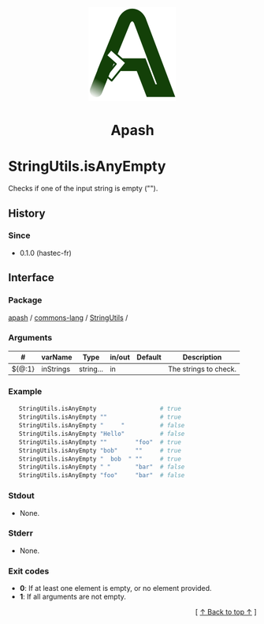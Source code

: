 
<div align='center' id='apash-top'>
  <a href='https://github.com/hastec-fr/apash'>
    <img alt='apash-logo' src='../../../../../../assets/apash-logo.svg'/>
  </a>

  # Apash
</div>


# StringUtils.isAnyEmpty
Checks if one of the input string is empty ("").

## History
### Since
  * 0.1.0 (hastec-fr)

## Interface
### Package
<!-- apash.packageBegin -->
[apash](../../../apash.md) / [commons-lang](../../commons-lang.md) / [StringUtils](../StringUtils.md) / 
<!-- apash.packageEnd -->

### Arguments
 | #      | varName        | Type          | in/out   | Default    | Description                           |
 |--------|----------------|---------------|----------|------------|---------------------------------------|
 | ${@:1} | inStrings      | string...     | in       |            | The strings to check.                 |

### Example
 ```bash
    StringUtils.isAnyEmpty                  # true
    StringUtils.isAnyEmpty ""               # true
    StringUtils.isAnyEmpty "     "          # false
    StringUtils.isAnyEmpty "Hello"          # false
    StringUtils.isAnyEmpty ""        "foo"  # true
    StringUtils.isAnyEmpty "bob"     ""     # true
    StringUtils.isAnyEmpty "  bob  " ""     # true
    StringUtils.isAnyEmpty " "       "bar"  # false
    StringUtils.isAnyEmpty "foo"     "bar"  # false
 ```

### Stdout
  * None.
### Stderr
  * None.

### Exit codes
  * **0**: If at least one element is empty, or no element provided.
  * **1**: If all arguments are not empty.

  <div align='right'>[ <a href='#apash-top'>↑ Back to top ↑</a> ]</div>


